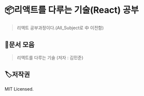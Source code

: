 # 📦리액트를 다루는 기술(React) 공부

> 리액트 공부과정이다.(All_Subject로 中 이전함)



## 🥳문서 모음
> 리액트를 다루는 기술 (저자 : 김민준)






## 🏷저작권

MIT Licensed.
